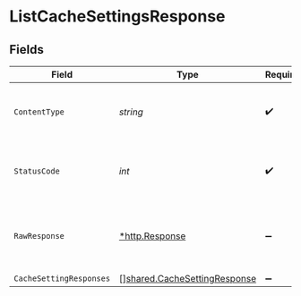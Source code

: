# ListCacheSettingsResponse


## Fields

| Field                                                                        | Type                                                                         | Required                                                                     | Description                                                                  |
| ---------------------------------------------------------------------------- | ---------------------------------------------------------------------------- | ---------------------------------------------------------------------------- | ---------------------------------------------------------------------------- |
| `ContentType`                                                                | *string*                                                                     | :heavy_check_mark:                                                           | HTTP response content type for this operation                                |
| `StatusCode`                                                                 | *int*                                                                        | :heavy_check_mark:                                                           | HTTP response status code for this operation                                 |
| `RawResponse`                                                                | [*http.Response](https://pkg.go.dev/net/http#Response)                       | :heavy_minus_sign:                                                           | Raw HTTP response; suitable for custom response parsing                      |
| `CacheSettingResponses`                                                      | [][shared.CacheSettingResponse](../../models/shared/cachesettingresponse.md) | :heavy_minus_sign:                                                           | OK                                                                           |